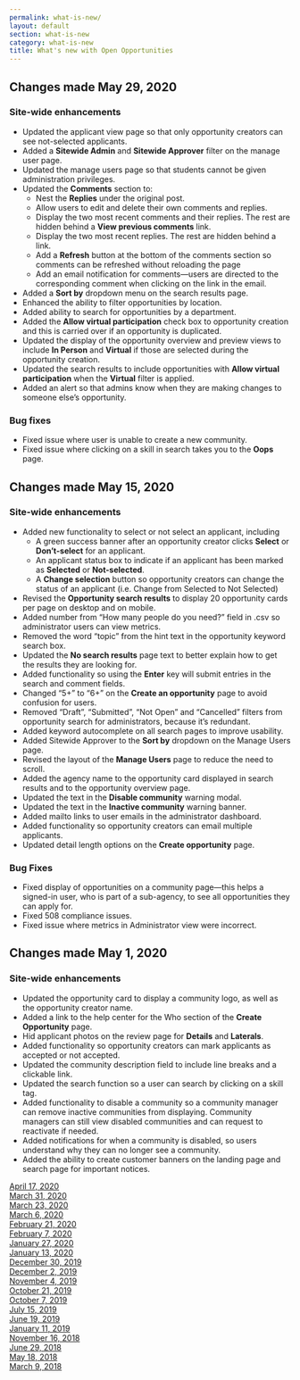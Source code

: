 ```yaml
---
permalink: what-is-new/
layout: default
section: what-is-new
category: what-is-new
title: What's new with Open Opportunities
---
```


## Changes made May 29, 2020
### Site-wide enhancements

* Updated the applicant view page so that only opportunity creators can see not-selected applicants. 
* Added a **Sitewide Admin** and **Sitewide Approver** filter on the manage user page.
* Updated the manage users page so that students cannot be given administration privileges.
* Updated the **Comments** section to:
  * Nest the **Replies** under the original post.
  * Allow users to edit and delete their own comments and replies.
  * Display the two most recent comments and their replies. The rest are hidden behind a **View previous comments** link.
  * Display the two most recent replies. The rest are hidden behind a link.
  * Add a **Refresh** button at the bottom of the comments section so comments can be refreshed without reloading the page
  * Add an email notification for comments—users are directed to the corresponding comment when clicking on the link in the email.
* Added a **Sort by** dropdown menu on the search results page.
* Enhanced the ability to filter opportunities by location.
* Added ability to search for opportunities by a department.
* Added the **Allow virtual participation** check box to opportunity creation and this is carried over if an opportunity is duplicated.
* Updated the display of the opportunity overview and preview views to include **In Person** and **Virtual** if those are selected during the opportunity creation.
* Updated the search results to include opportunities with **Allow virtual participation** when the **Virtual** filter is applied.
* Added an alert so that admins know when they are making changes to someone else’s opportunity.

### Bug fixes

* Fixed issue where user is unable to create a new community.
* Fixed issue where clicking on a skill in search takes you to the **Oops** page.


## Changes made May 15, 2020
### Site-wide enhancements

* Added new functionality to select or not select an applicant, including
  * A green success banner after an opportunity creator clicks **Select** or **Don’t-select** for an applicant. 
  * An applicant status box to indicate if an applicant has been marked as **Selected** or **Not-selected**.
  * A **Change selection** button so opportunity creators can change the status of an applicant (i.e. Change from Selected to Not Selected)
* Revised the **Opportunity search results** to display 20 opportunity cards per page on desktop and on mobile.
* Added number from “How many people do you need?” field in .csv so administrator users can view metrics.
* Removed the word “topic” from the hint text in the opportunity keyword search box.
* Updated the **No search results** page text to better explain how to get the results they are looking for.
* Added functionality so using the **Enter** key will submit entries in the search and comment fields.
* Changed “5+” to “6+” on the **Create an opportunity** page to avoid confusion for users.
* Removed “Draft”, “Submitted”, “Not Open” and “Cancelled” filters from opportunity search for administrators, because it’s redundant.
* Added keyword autocomplete on all search pages to improve usability.
* Added Sitewide Approver to the **Sort by** dropdown on the Manage Users page.
* Revised the layout of the **Manage Users** page to reduce the need to scroll.
* Added the agency name to the opportunity card displayed in search results and to the opportunity overview page.
* Updated the text in the **Disable community** warning modal.
* Updated the text in the **Inactive community** warning banner.
* Added mailto links to user emails in the administrator dashboard.
* Added functionality so opportunity creators can email multiple applicants.
* Updated detail length options on the **Create opportunity** page.
### Bug Fixes

* Fixed display of opportunities on a community page—this helps a signed-in user, who is part of a sub-agency, to see all opportunities they can apply for.
* Fixed 508 compliance issues.
* Fixed issue where metrics in Administrator view were incorrect.


## Changes made May 1, 2020
### Site-wide enhancements

* Updated the opportunity card to display a community logo, as well as the opportunity creator name.
* Added a link to the help center for the Who section of the **Create Opportunity** page.
* Hid applicant photos on the review page for **Details** and **Laterals**.
* Added functionality so opportunity creators can mark applicants as accepted or not accepted. 
* Updated the community description field to include line breaks and a clickable link.
* Updated the search function so a user can search by clicking on a skill tag.
* Added functionality to disable a community so a community manager can remove inactive communities from displaying. Community managers can still view disabled communities and can request to reactivate if needed.
* Added notifications for when a community is disabled, so users understand why they can no longer see a community.
* Added the ability to create customer banners on the landing page and search page for important notices.


[April 17, 2020](apr-17-2020/)  
[March 31, 2020](mar-31-2020/)  
[March 23, 2020](mar-23-2020/)  
[March 6, 2020](mar-06-2020/)  
[February 21, 2020](feb-21-2020)  
[February 7, 2020](feb-07-2020/)  
[January 27, 2020](jan-27-2020/)  
[January 13, 2020](jan-13-2020/)  
[December 30, 2019](dec-30-2019/)  
[December 2, 2019](dec-02-2019/)  
[November 4, 2019](nov-04-2019/)  
[October 21, 2019](oct-21-2019/)  
[October 7, 2019](oct-07-2019/)  
[July 15, 2019](jul-15-2019/)  
[June 19, 2019](june-19-2019/)  
[January 11, 2019](jan-11-2019/)  
[November 16, 2018](nov-16-2018/)  
[June 29, 2018](june-29-2018/)  
[May 18, 2018](may-18-2018/)  
[March 9, 2018](mar-09-2018/)  
